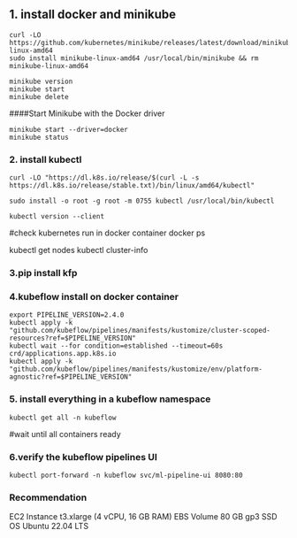 ## 1. install docker and minikube
```
curl -LO https://github.com/kubernetes/minikube/releases/latest/download/minikube-linux-amd64
sudo install minikube-linux-amd64 /usr/local/bin/minikube && rm minikube-linux-amd64
```
```
minikube version
minikube start
minikube delete
```
####Start Minikube with the Docker driver
````
minikube start --driver=docker
minikube status
`````
### 2. install kubectl
`````
curl -LO "https://dl.k8s.io/release/$(curl -L -s https://dl.k8s.io/release/stable.txt)/bin/linux/amd64/kubectl"

sudo install -o root -g root -m 0755 kubectl /usr/local/bin/kubectl

kubectl version --client
``````
#check kubernetes run in docker container
docker ps

kubectl get nodes
kubectl cluster-info
### 3.pip install kfp
### 4.kubeflow install on docker container
```
export PIPELINE_VERSION=2.4.0
kubectl apply -k "github.com/kubeflow/pipelines/manifests/kustomize/cluster-scoped-resources?ref=$PIPELINE_VERSION"
kubectl wait --for condition=established --timeout=60s crd/applications.app.k8s.io
kubectl apply -k "github.com/kubeflow/pipelines/manifests/kustomize/env/platform-agnostic?ref=$PIPELINE_VERSION"
```
### 5. install everything in a kubeflow namespace
````
kubectl get all -n kubeflow
`````
#wait until all containers ready
### 6.verify the kubeflow pipelines UI
`````
kubectl port-forward -n kubeflow svc/ml-pipeline-ui 8080:80
`````
### Recommendation
EC2 Instance	t3.xlarge (4 vCPU, 16 GB RAM)
EBS Volume	80 GB gp3 SSD
OS	Ubuntu 22.04 LTS
